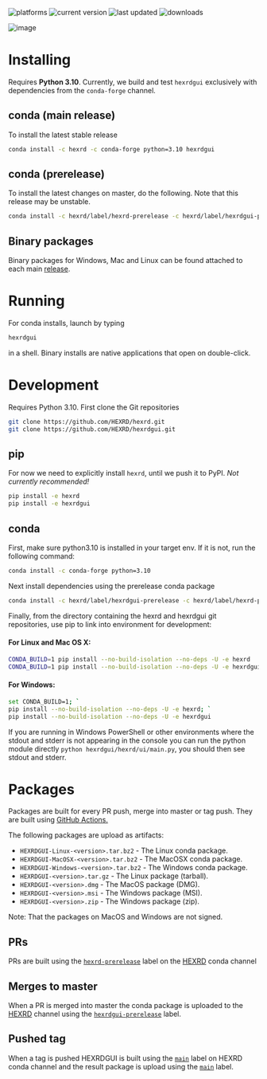 ![platforms](https://anaconda.org/hexrd/hexrdgui/badges/platforms.svg) ![current version](https://anaconda.org/hexrd/hexrdgui/badges/version.svg) ![last updated](https://anaconda.org/hexrd/hexrdgui/badges/latest_release_relative_date.svg) ![downloads](https://anaconda.org/hexrd/hexrdgui/badges/downloads.svg)

![image](https://user-images.githubusercontent.com/1154130/199154866-f46c7847-9e7f-456f-9c14-962144f8958c.png)

# Installing

Requires **Python 3.10**.  Currently, we build and test `hexrdgui` exclusively with dependencies from the `conda-forge` channel.

## conda (main release)

To install the latest stable release

```bash
conda install -c hexrd -c conda-forge python=3.10 hexrdgui
```

## conda (prerelease)
To install the latest changes on master, do the following.  Note that this release may be unstable.

```bash
conda install -c hexrd/label/hexrd-prerelease -c hexrd/label/hexrdgui-prerelease -c conda-forge python=3.10 hexrdgui
```

## Binary packages

Binary packages for Windows, Mac and Linux can be found attached to each main [release](https://github.com/HEXRD/hexrdgui/releases).

# Running

For conda installs, launch by typing
```bash
hexrdgui
```
in a shell.  Binary installs are native applications that open on double-click.

# Development

Requires Python 3.10.  First clone the Git repositories

```bash
git clone https://github.com/HEXRD/hexrd.git
git clone https://github.com/HEXRD/hexrdgui.git
```

## pip

For now we need to explicitly install `hexrd`, until we push it to PyPI.  *Not currently recommended!*
```bash
pip install -e hexrd
pip install -e hexrdgui
```

## conda

First, make sure python3.10 is installed in your target env.  If it is not, run the following command:
```bash
conda install -c conda-forge python=3.10
```

Next install dependencies using the prerelease conda package
```bash
conda install -c hexrd/label/hexrdgui-prerelease -c hexrd/label/hexrd-prerelease -c conda-forge hexrdgui
```

Finally, from the directory containing the hexrd and hexrdgui git repositories, use pip to link into environment for development:

#### For Linux and Mac OS X:
```bash
CONDA_BUILD=1 pip install --no-build-isolation --no-deps -U -e hexrd
CONDA_BUILD=1 pip install --no-build-isolation --no-deps -U -e hexrdgui
```

#### For Windows:
```bash
set CONDA_BUILD=1; `
pip install --no-build-isolation --no-deps -U -e hexrd; `
pip install --no-build-isolation --no-deps -U -e hexrdgui
```

If you are running in Windows PowerShell or other environments where the stdout
and stderr is not appearing in the console you can run the python module directly
`python hexrdgui/hexrd/ui/main.py`, you should then see stdout and stderr.

# Packages

Packages are built for every PR push, merge into master or tag push. They are built using [GitHub Actions.](https://github.com/features/actions)

The following packages are upload as artifacts:

- `HEXRDGUI-Linux-<version>.tar.bz2` - The Linux conda package.
- `HEXRDGUI-MacOSX-<version>.tar.bz2` - The MacOSX conda package.
- `HEXRDGUI-Windows-<version>.tar.bz2` - The Windows conda package.
- `HEXRDGUI-<version>.tar.gz` - The Linux package (tarball).
- `HEXRDGUI-<version>.dmg` - The MacOS package (DMG).
- `HEXRDGUI-<version>.msi` - The Windows package (MSI).
- `HEXRDGUI-<version>.zip` - The Windows package (zip).

Note: That the packages on MacOS and Windows are not signed.

## PRs

PRs are built using the [`hexrd-prerelease`](https://anaconda.org/hexrd/repo/files?type=any&label=hexrd-prerelease) label on the [HEXRD](https://anaconda.org/hexrd) conda channel

## Merges to master

When a PR is merged into master the conda package is uploaded to the [HEXRD](https://anaconda.org/hexrd) channel using the [`hexrdgui-prerelease`](https://anaconda.org/hexrd/repo/files?type=any&label=hexrdgui-prerelease) label.

## Pushed tag

When a tag is pushed HEXRDGUI is built using the [`main`](https://anaconda.org/hexrd/repo/files?type=any&label=main) label on HEXRD conda channel and the result package is upload using the [`main`](https://anaconda.org/hexrd/repo/files?type=any&label=main) label.
